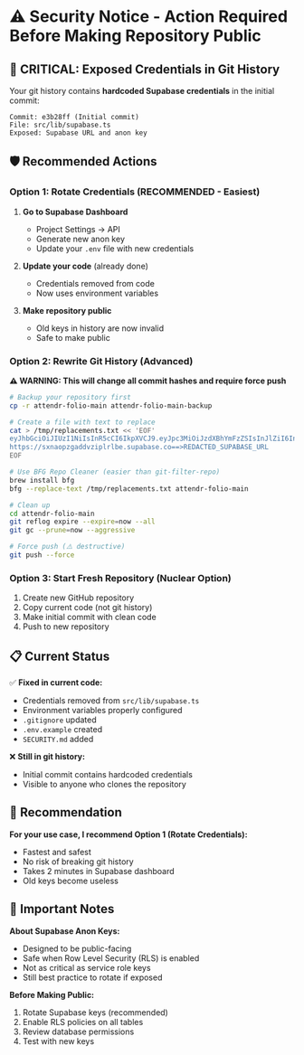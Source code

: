 # ⚠️ Security Notice - Action Required Before Making Repository Public

## 🔴 CRITICAL: Exposed Credentials in Git History

Your git history contains **hardcoded Supabase credentials** in the initial commit:

```
Commit: e3b28ff (Initial commit)
File: src/lib/supabase.ts
Exposed: Supabase URL and anon key
```

## 🛡️ Recommended Actions

### Option 1: Rotate Credentials (RECOMMENDED - Easiest)

1. **Go to Supabase Dashboard**
   - Project Settings → API
   - Generate new anon key
   - Update your `.env` file with new credentials

2. **Update your code** (already done)
   - Credentials removed from code
   - Now uses environment variables

3. **Make repository public**
   - Old keys in history are now invalid
   - Safe to make public

### Option 2: Rewrite Git History (Advanced)

**⚠️ WARNING: This will change all commit hashes and require force push**

```bash
# Backup your repository first
cp -r attendr-folio-main attendr-folio-main-backup

# Create a file with text to replace
cat > /tmp/replacements.txt << 'EOF'
eyJhbGciOiJIUzI1NiIsInR5cCI6IkpXVCJ9.eyJpc3MiOiJzdXBhYmFzZSIsInJlZiI6InN4bmFvcHpnYWRkdnppcGxybGJlIiwicm9sZSI6ImFub24iLCJpYXQiOjE3NTY2MjUyODQsImV4cCI6MjA3MjIwMTI4NH0.o3UAaJtrNpVh_AsljSC1oZNkJPvQomedvtJlXTE3L6w==>REDACTED_SUPABASE_KEY
https://sxnaopzgaddvziplrlbe.supabase.co==>REDACTED_SUPABASE_URL
EOF

# Use BFG Repo Cleaner (easier than git-filter-repo)
brew install bfg
bfg --replace-text /tmp/replacements.txt attendr-folio-main

# Clean up
cd attendr-folio-main
git reflog expire --expire=now --all
git gc --prune=now --aggressive

# Force push (⚠️ destructive)
git push --force
```

### Option 3: Start Fresh Repository (Nuclear Option)

1. Create new GitHub repository
2. Copy current code (not git history)
3. Make initial commit with clean code
4. Push to new repository

## 📋 Current Status

✅ **Fixed in current code:**
- Credentials removed from `src/lib/supabase.ts`
- Environment variables properly configured
- `.gitignore` updated
- `.env.example` created
- `SECURITY.md` added

❌ **Still in git history:**
- Initial commit contains hardcoded credentials
- Visible to anyone who clones the repository

## 🎯 Recommendation

**For your use case, I recommend Option 1 (Rotate Credentials):**
- Fastest and safest
- No risk of breaking git history
- Takes 2 minutes in Supabase dashboard
- Old keys become useless

## 📝 Important Notes

**About Supabase Anon Keys:**
- Designed to be public-facing
- Safe when Row Level Security (RLS) is enabled
- Not as critical as service role keys
- Still best practice to rotate if exposed

**Before Making Public:**
1. Rotate Supabase keys (recommended)
2. Enable RLS policies on all tables
3. Review database permissions
4. Test with new keys
